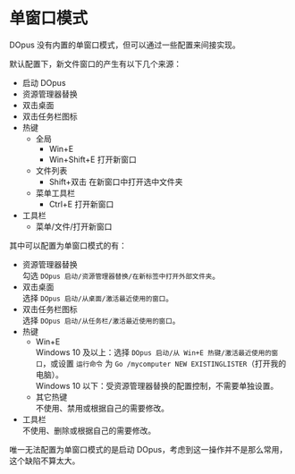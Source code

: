 # 单窗口模式
DOpus 没有内置的单窗口模式，但可以通过一些配置来间接实现。

默认配置下，新文件窗口的产生有以下几个来源：
- 启动 DOpus
- 资源管理器替换
- 双击桌面
- 双击任务栏图标
- 热键
    - 全局
        - Win+E
        - Win+Shift+E 打开新窗口
    - 文件列表
        - Shift+双击 在新窗口中打开选中文件夹
    - 菜单工具栏
        - Ctrl+E 打开新窗口
- 工具栏
    - 菜单/文件/打开新窗口

其中可以配置为单窗口模式的有：
- 资源管理器替换  
    勾选 `DOpus 启动/资源管理器替换/在新标签中打开外部文件夹`。
- 双击桌面  
    选择 `DOpus 启动/从桌面/激活最近使用的窗口`。
- 双击任务栏图标  
    选择 `DOpus 启动/从任务栏/激活最近使用的窗口`。
- 热键  
    - Win+E  
        Windows 10 及以上：选择 `DOpus 启动/从 Win+E 热键/激活最近使用的窗口`，或设置 `运行命令` 为 `Go /mycomputer NEW EXISTINGLISTER`（打开我的电脑）。  
        Windows 10 以下：受资源管理器替换的配置控制，不需要单独设置。
    - 其它热键  
        不使用、禁用或根据自己的需要修改。
- 工具栏  
    不使用、删除或根据自己的需要修改。

唯一无法配置为单窗口模式的是启动 DOpus，考虑到这一操作并不是那么常用，这个缺陷不算太大。